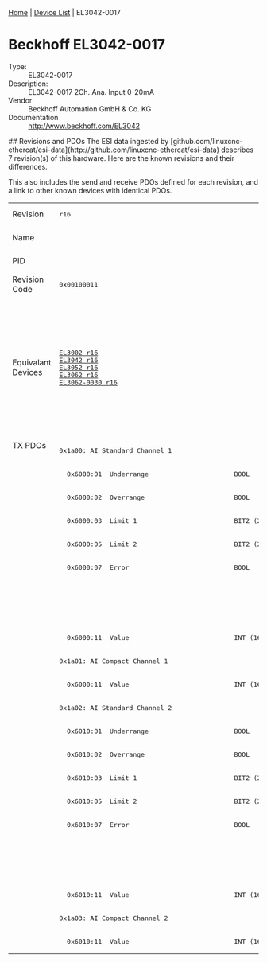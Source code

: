 <div class="nav"><a href="/esi-data">Home</a> | <a href="/esi-data/devices">Device List</a> | EL3042-0017</div>

#  Beckhoff EL3042-0017

<dl>
  <dt>Type:</dt><dd>EL3042-0017</dd>
  <dt>Description:</dt><dd>EL3042-0017 2Ch. Ana. Input 0-20mA</dd>
  <dt>Vendor</dt><dd>Beckhoff Automation GmbH & Co. KG</dd>
  <dt>Documentation</dt><dd><a href="http://www.beckhoff.com/EL3042">http://www.beckhoff.com/EL3042</a></dd>
</dl>
## Revisions and PDOs
The ESI data ingested by [github.com/linuxcnc-ethercat/esi-data](http://github.com/linuxcnc-ethercat/esi-data) describes 7 revision(s) of this hardware.  Here are the known revisions and their differences.

This also includes the send and receive PDOs defined for each revision, and a link to other known devices with identical PDOs.

<table>
<tr >
<td class="first">Revision</td>
<td ><pre>r16</pre></td>
<td ><pre>r17</pre></td>
<td ><pre>r18</pre></td>
<td ><pre>r19</pre></td>
<td ><pre>r20</pre></td>
<td ><pre>r21</pre></td>
<td ><pre>r22</pre></td>
</tr>
<tr >
<td class="first">Name</td>
<td  colspan=7 align="center"><pre>EL3042-0017 2Ch. Ana. Input 0-20mA</pre></td>
</tr>
<tr >
<td class="first">PID</td>
<td  colspan=7 align="center"><pre>0x0be23052</pre></td>
</tr>
<tr >
<td class="first">Revision Code</td>
<td ><pre>0x00100011</pre></td>
<td ><pre>0x00110011</pre></td>
<td ><pre>0x00120011</pre></td>
<td ><pre>0x00130011</pre></td>
<td ><pre>0x00140011</pre></td>
<td ><pre>0x00150011</pre></td>
<td ><pre>0x00160011</pre></td>
</tr>
<tr >
<td class="first">Equivalant Devices</td>
<td ><pre><a href="EL3002">EL3002 r16</a><br/><a href="EL3042">EL3042 r16</a><br/><a href="EL3052">EL3052 r16</a><br/><a href="EL3062">EL3062 r16</a><br/><a href="EL3062-0030">EL3062-0030 r16</a></pre></td>
<td  colspan=3 align="center"><pre><a href="EL3002">EL3002 r17</a><br/><a href="EL3002">EL3002 r18</a><br/><a href="EL3002">EL3002 r19</a><br/><a href="EL3012">EL3012 r16</a><br/><a href="EL3012">EL3012 r17</a><br/><a href="EL3022">EL3022 r16</a><br/><a href="EL3022">EL3022 r17</a><br/><a href="EL3042">EL3042 r17</a><br/><a href="EL3042">EL3042 r18</a><br/><a href="EL3052">EL3052 r17</a><br/><a href="EL3052">EL3052 r18</a><br/><a href="EL3062">EL3062 r17</a><br/><a href="EL3062">EL3062 r18</a><br/><a href="EL3062-0030">EL3062-0030 r17</a><br/><a href="EL3062-0030">EL3062-0030 r18</a><br/><a href="EL3062-0030">EL3062-0030 r19</a></pre></td>
<td  colspan=2 align="center"><pre><a href="EL3002">EL3002 r20</a><br/><a href="EL3002">EL3002 r21</a><br/><a href="EL3012">EL3012 r18</a><br/><a href="EL3012">EL3012 r19</a><br/><a href="EL3012">EL3012 r20</a><br/><a href="EL3022">EL3022 r18</a><br/><a href="EL3022">EL3022 r19</a><br/><a href="EL3022">EL3022 r20</a><br/><a href="EL3042">EL3042 r19</a><br/><a href="EL3042">EL3042 r20</a><br/><a href="EL3052">EL3052 r19</a><br/><a href="EL3052">EL3052 r20</a><br/><a href="EL3062">EL3062 r19</a><br/><a href="EL3062">EL3062 r20</a><br/><a href="EL3062-0015">EL3062-0015 r16</a><br/><a href="EL3062-0030">EL3062-0030 r20</a><br/><a href="EL3062-0030">EL3062-0030 r21</a></pre></td>
<td ><pre><a href="EL3002">EL3002 r22</a><br/><a href="EL3042">EL3042 r21</a><br/><a href="EL3052">EL3052 r21</a><br/><a href="EL3062">EL3062 r21</a><br/><a href="EL3062-0030">EL3062-0030 r22</a><br/><a href="EL3062-0030">EL3062-0030 r23</a></pre></td>
</tr>
<tr class="txpdo pdosection">
<td class="first" rowspan=22 valign=top>TX PDOs</td>
<td colspan=7 align="left"><pre>0x1a00: AI Standard Channel 1</pre></td>
<td></td>
</tr>
<tr class="txpdo">
<td ><pre>  0x6000:01  Underrange                      BOOL</pre></td>
<td  colspan=6 align="left"><pre>  0x6000:01  Status__Underrange              BOOL</pre></td>
</tr>
<tr class="txpdo">
<td ><pre>  0x6000:02  Overrange                       BOOL</pre></td>
<td  colspan=6 align="left"><pre>  0x6000:02  Status__Overrange               BOOL</pre></td>
</tr>
<tr class="txpdo">
<td ><pre>  0x6000:03  Limit 1                         BIT2 (2 bits)</pre></td>
<td  colspan=6 align="left"><pre>  0x6000:03  Status__Limit 1                 BIT2 (2 bits)</pre></td>
</tr>
<tr class="txpdo">
<td ><pre>  0x6000:05  Limit 2                         BIT2 (2 bits)</pre></td>
<td  colspan=6 align="left"><pre>  0x6000:05  Status__Limit 2                 BIT2 (2 bits)</pre></td>
</tr>
<tr class="txpdo">
<td ><pre>  0x6000:07  Error                           BOOL</pre></td>
<td  colspan=6 align="left"><pre>  0x6000:07  Status__Error                   BOOL</pre></td>
</tr>
<tr class="txpdo">
<td  colspan=4 align="left"></td>
<td  colspan=3 align="left"><pre>  0x6000:0f  Status__TxPDO State             BOOL</pre></td>
</tr>
<tr class="txpdo">
<td  colspan=4 align="left"></td>
<td  colspan=3 align="left"><pre>  0x6000:10  Status__TxPDO Toggle            BOOL</pre></td>
</tr>
<tr class="txpdo">
<td  colspan=7 align="left"><pre>  0x6000:11  Value                           INT (16 bits)</pre></td>
</tr>
<tr class="txpdo pdosection">
<td  colspan=7 align="left"><pre>0x1a01: AI Compact Channel 1</pre></td>
</tr>
<tr class="txpdo">
<td  colspan=7 align="left"><pre>  0x6000:11  Value                           INT (16 bits)</pre></td>
</tr>
<tr class="txpdo pdosection">
<td  colspan=7 align="left"><pre>0x1a02: AI Standard Channel 2</pre></td>
</tr>
<tr class="txpdo">
<td ><pre>  0x6010:01  Underrange                      BOOL</pre></td>
<td  colspan=6 align="left"><pre>  0x6010:01  Status__Underrange              BOOL</pre></td>
</tr>
<tr class="txpdo">
<td ><pre>  0x6010:02  Overrange                       BOOL</pre></td>
<td  colspan=6 align="left"><pre>  0x6010:02  Status__Overrange               BOOL</pre></td>
</tr>
<tr class="txpdo">
<td ><pre>  0x6010:03  Limit 1                         BIT2 (2 bits)</pre></td>
<td  colspan=6 align="left"><pre>  0x6010:03  Status__Limit 1                 BIT2 (2 bits)</pre></td>
</tr>
<tr class="txpdo">
<td ><pre>  0x6010:05  Limit 2                         BIT2 (2 bits)</pre></td>
<td  colspan=6 align="left"><pre>  0x6010:05  Status__Limit 2                 BIT2 (2 bits)</pre></td>
</tr>
<tr class="txpdo">
<td ><pre>  0x6010:07  Error                           BOOL</pre></td>
<td  colspan=6 align="left"><pre>  0x6010:07  Status__Error                   BOOL</pre></td>
</tr>
<tr class="txpdo">
<td  colspan=4 align="left"></td>
<td  colspan=3 align="left"><pre>  0x6010:0f  Status__TxPDO State             BOOL</pre></td>
</tr>
<tr class="txpdo">
<td  colspan=4 align="left"></td>
<td  colspan=3 align="left"><pre>  0x6010:10  Status__TxPDO Toggle            BOOL</pre></td>
</tr>
<tr class="txpdo">
<td  colspan=7 align="left"><pre>  0x6010:11  Value                           INT (16 bits)</pre></td>
</tr>
<tr class="txpdo pdosection">
<td  colspan=7 align="left"><pre>0x1a03: AI Compact Channel 2</pre></td>
</tr>
<tr class="txpdo">
<td  colspan=7 align="left"><pre>  0x6010:11  Value                           INT (16 bits)</pre></td>
</tr>
</table>
